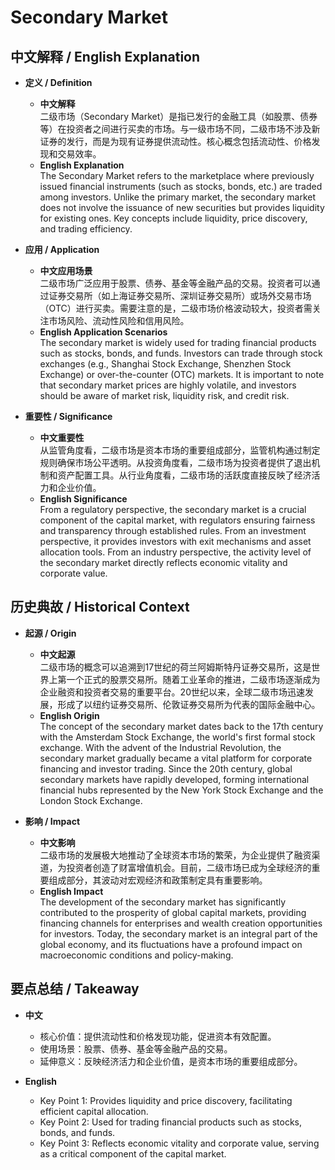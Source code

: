 # Secondary Market

## 中文解释 / English Explanation

* **定义 / Definition**  
  - **中文解释**  
    二级市场（Secondary Market）是指已发行的金融工具（如股票、债券等）在投资者之间进行买卖的市场。与一级市场不同，二级市场不涉及新证券的发行，而是为现有证券提供流动性。核心概念包括流动性、价格发现和交易效率。  
  - **English Explanation**  
    The Secondary Market refers to the marketplace where previously issued financial instruments (such as stocks, bonds, etc.) are traded among investors. Unlike the primary market, the secondary market does not involve the issuance of new securities but provides liquidity for existing ones. Key concepts include liquidity, price discovery, and trading efficiency.

* **应用 / Application**  
  - **中文应用场景**  
    二级市场广泛应用于股票、债券、基金等金融产品的交易。投资者可以通过证券交易所（如上海证券交易所、深圳证券交易所）或场外交易市场（OTC）进行买卖。需要注意的是，二级市场价格波动较大，投资者需关注市场风险、流动性风险和信用风险。  
  - **English Application Scenarios**  
    The secondary market is widely used for trading financial products such as stocks, bonds, and funds. Investors can trade through stock exchanges (e.g., Shanghai Stock Exchange, Shenzhen Stock Exchange) or over-the-counter (OTC) markets. It is important to note that secondary market prices are highly volatile, and investors should be aware of market risk, liquidity risk, and credit risk.

* **重要性 / Significance**  
  - **中文重要性**  
    从监管角度看，二级市场是资本市场的重要组成部分，监管机构通过制定规则确保市场公平透明。从投资角度看，二级市场为投资者提供了退出机制和资产配置工具。从行业角度看，二级市场的活跃度直接反映了经济活力和企业价值。  
  - **English Significance**  
    From a regulatory perspective, the secondary market is a crucial component of the capital market, with regulators ensuring fairness and transparency through established rules. From an investment perspective, it provides investors with exit mechanisms and asset allocation tools. From an industry perspective, the activity level of the secondary market directly reflects economic vitality and corporate value.

## 历史典故 / Historical Context

* **起源 / Origin**  
  - **中文起源**  
    二级市场的概念可以追溯到17世纪的荷兰阿姆斯特丹证券交易所，这是世界上第一个正式的股票交易所。随着工业革命的推进，二级市场逐渐成为企业融资和投资者交易的重要平台。20世纪以来，全球二级市场迅速发展，形成了以纽约证券交易所、伦敦证券交易所为代表的国际金融中心。  
  - **English Origin**  
    The concept of the secondary market dates back to the 17th century with the Amsterdam Stock Exchange, the world's first formal stock exchange. With the advent of the Industrial Revolution, the secondary market gradually became a vital platform for corporate financing and investor trading. Since the 20th century, global secondary markets have rapidly developed, forming international financial hubs represented by the New York Stock Exchange and the London Stock Exchange.

* **影响 / Impact**  
  - **中文影响**  
    二级市场的发展极大地推动了全球资本市场的繁荣，为企业提供了融资渠道，为投资者创造了财富增值机会。目前，二级市场已成为全球经济的重要组成部分，其波动对宏观经济和政策制定具有重要影响。  
  - **English Impact**  
    The development of the secondary market has significantly contributed to the prosperity of global capital markets, providing financing channels for enterprises and wealth creation opportunities for investors. Today, the secondary market is an integral part of the global economy, and its fluctuations have a profound impact on macroeconomic conditions and policy-making.

## 要点总结 / Takeaway

* **中文**  
  - 核心价值：提供流动性和价格发现功能，促进资本有效配置。  
  - 使用场景：股票、债券、基金等金融产品的交易。  
  - 延伸意义：反映经济活力和企业价值，是资本市场的重要组成部分。  

* **English**  
  - Key Point 1: Provides liquidity and price discovery, facilitating efficient capital allocation.  
  - Key Point 2: Used for trading financial products such as stocks, bonds, and funds.  
  - Key Point 3: Reflects economic vitality and corporate value, serving as a critical component of the capital market.
